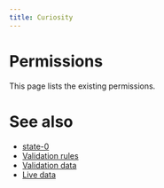 ```yaml
---
title: Curiosity
---
```



# Permissions

This page lists the existing permissions.

<!--# include virtual="/partials/permissions" -->

# See also

- [state-0](/documentation/state-0)
- [Validation rules](/documentation/validation)
- [Validation data](/documentation/validation-data)
- [Live data](/documentation/live-data)
